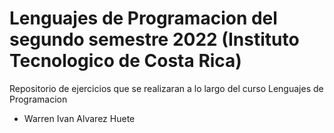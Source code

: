 # Lenguajes de Programacion del segundo semestre 2022 (Instituto Tecnologico de Costa Rica)
Repositorio de ejercicios que se realizaran a lo largo del curso Lenguajes de Programacion
- Warren Ivan Alvarez Huete
